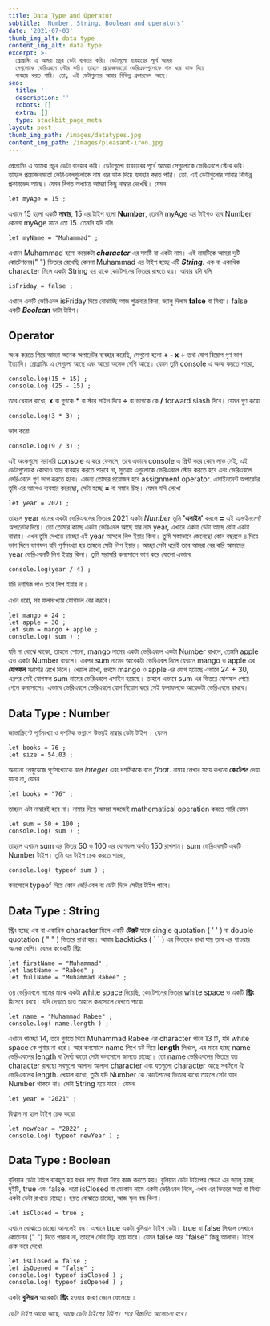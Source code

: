 ```yaml
---
title: Data Type and Operator
subtitle: 'Number, String, Boolean and operators'
date: '2021-07-03'
thumb_img_alt: data type
content_img_alt: data type
excerpt: >-
  প্রোগ্রামিং এ আমরা প্রচুর ডেটা ব্যবহার করি। ডেটাগুলো ব্যবহারের পূর্বে আমরা
  সেগুলোকে ভেরিএবলে স্টোর করি। তাহলে প্রয়োজনমতো ভেরিএবলগুলোকে নাম ধরে ডাক দিয়ে
  ব্যবহার করত পারি। তো, এই ডেটাগুলোর আবার বিভিন্ন প্রকারভেদ আছে।
seo:
  title: ''
  description: ''
  robots: []
  extra: []
  type: stackbit_page_meta
layout: post
thumb_img_path: /images/datatypes.jpg
content_img_path: /images/pleasant-iron.jpg
---
```

প্রোগ্রামিং এ আমরা প্রচুর ডেটা ব্যবহার করি। ডেটাগুলো ব্যবহারের পূর্বে আমরা সেগুলোকে ভেরিএবলে স্টোর করি। তাহলে প্রয়োজনমতো ভেরিএবলগুলোকে নাম ধরে ডাক দিয়ে ব্যবহার করত পারি। তো, এই ডেটাগুলোর আবার বিভিন্ন প্রকারভেদ আছে। যেমন বিগত অধ্যায়ে আমরা কিছু নাম্বার দেখেছি।
যেমন

    let myAge = 15 ;

এখানে 15 হলো একটি **নাম্বার**, 15 এর টাইপ হলো **Number**, তেমনি myAge এর টাইপও হবে Number কেননা myAge মানে তো 15.
তেমনি যদি বলি

    let myName = "Muhammad" ;

এখানে Muhammad হলো কয়েকটা ***character*** এর সমষ্টি যা একটা নাম। এই নামটিকে আমরা দুটি কোটেশনের(" ") ভিতরে রেখেছি কেননা Muhammad এর টাইপ হচ্ছে এটি ***String***. এক বা একাধিক character মিলে একটা String হয় যাকে কোটেশনের ভিতরে রাখতে হয়।
আবার যদি বলি

    isFriday = false ;

এখানে একটি ভেরিএবল isFriday দিয়ে বোঝাচ্ছি আজ শুক্রবার কিনা, ভ্যালু দিলাম **false** বা মিথ্যা। false একটি ***Boolean*** ডাটা টাইপ।

## Operator

অংক করতে গিয়ে আমরা অনেক অপারেটর ব্যবহার করেছি, সেগুলো হলো **+ - x ÷** তথা যোগ বিয়োগ গুণ ভাগ ইত্যাদি। প্রোগ্রামিং এ সেগুলো আছে এবং আরো অনেক বেশি আছে।
যেমন তুমি console এ অংক করতে পারো,

    console.log(15 + 15) ;
    console.log (25 - 15) ;

তবে খেয়াল রাখো,
**x** বা গুণকে **\*** বা স্টার সাইন দিবে
**÷** বা ভাগকে কে **/** forward slash দিবে।
যেমন গুণ করো

    console.log(3 * 3) ;

ভাগ করো

    console.log(9 / 3) ;

এই অংকগুলো সরাসরি console এ করে ফেললে, তবে এভাবে console এ প্রিন্ট করে কোন লাভ নেই, এই ডেটাগুলোকে কোথাও আর ব্যবহার করতে পারবে না, সুতরাং এগুলোকে ভেরিএবলে স্টোর করতে হবে এবং ভেরিএবলে ভেরিএবলে গুণ ভাগ করতে হবে। এজন্য তোমার প্রয়োজন হবে assignment operator. এসাইনমেন্ট অপারেটর তুমি এর আগেও ব্যবহার করেছো, সেটা হচ্ছে **=** বা সমান চিহ্ন।
যেমন যদি লেখো

    let year = 2021 ;

তাহলে year নামের একটা ভেরিএবলের ভিতরে 2021 একটা *Number* তুমি **'এসাইন'** করলে **=** এই *এসাইনমেন্ট অপারেটর*  দিয়ে।
তো তোমার কাছে একটা ভেরিএবল আছে যার নাম year, এখানে একটা ডেটা আছে যেটা একটা নাম্বার। এখন তুমি দেখতে চাচ্ছো এই year আসলে লিপ ইয়ার কিনা। তুমি সস্তাভাবে জেনেছো কোন বছরকে ৪ দিয়ে ভাগ দিলে ভাগফল যদি পূর্ণসংখ্যা হয় তাহলে সেটা লিপ ইয়ার। আচ্ছা সেটা ধরেই তবে আমরা বের করি আমাদের year ভেরিএবলটি লিপ ইয়ার কিনা। তুমি সরাসরি কনসোলে ভাগ করে ফেলো এভাবে

    console.log(year / 4) ;

যদি দশমিক পাও তবে লিপ ইয়ার না।

এখন ধরো, সব ফলসংখ্যার যোগফল বের করবে।

    let mango = 24 ;
    let apple = 30 ;
    let sum = mango + apple ;
    console.log( sum ) ;

যদি না বোঝে থাকো, তাহলে শোনো, mango নামের একটা ভেরিএবলে একটা Number রাখলে, তেমনি apple এও একটা Number রাখলে। এরপর sum নামের আরেকটা ভেরিএবল নিলে যেখানে mango ও apple এর **যোগফল** সরাসরি রেখে দিলে। খেয়াল রাখো, প্রথমে mango ও apple এর যোগ হয়েছে এভাবে 24 + 30, এরপর সেই যোগফল sum নামের ভেরিএবলে এসাইন হয়েছে। তাহলে এভাবে sum এর ভিতরে যোগফল পেয়ে গেলে কনসোলে।
এভাবে ভেরিএবলে ভেরিএবলে যোগ বিয়োগ করে সেই ফলাফলকে আরেকটা ভেরিএবলে রাখবে।

## Data Type : Number

জাভাস্ক্রিপ্টে পূর্ণসংখ্যা ও দশমিক ভগ্নাংশ উভয়ই নাম্বার ডেটা টাইপ । যেমন

    let books = 76 ;
    let size = 54.03 ;

অন্যান্য লেঙ্গুয়েজে পূর্ণসংখ্যাকে বলে *integer* এবং দশমিককে বলে *float*.
নাম্বার লেখার সময় কখনো **কোটেশন** দেয়া যাবে না, যেমন

    let books = "76" ;

তাহলে এটা নাম্বারই হবে না। নাম্বার দিয়ে আমরা সহজেই mathematical operation করতে পারি যেমন

    let sum = 50 + 100 ;
    console.log( sum ) ;

তাহলে এখানে sum এর ভিতর 50 ও 100 এর যোগফল অর্থাত 150 রাখলাম।
sum ভেরিএবলটি একটি Number টাইপ। তুমি এর টাইপ চেক করতে পারো,

    console.log( typeof sum ) ;

কনসোলে typeof দিয়ে কোন ভেরিএবল বা ডেটা দিলে সেটার টাইপ পাবে।

## Data Type : String

স্ট্রিং হচ্ছে এক বা একাধিক character মিলে একটি **টেক্সট** যাকে single quotation ( ' ' ) বা double quotation ( " " ) ভিতরে রাখা হয়। আবার backticks ( \` \` ) এর ভিতরেও রাখা যায় তবে এর পাওয়ার অনেক বেশি। যেমন কয়েকটি স্ট্রিং

    let firstName = "Muhammad" ;
    let lastName = "Rabee" ;
    let fullName = "Muhammad Rabee" ;

৩য় ভেরিএবলে নামের মাঝে একটা white space দিয়েছি, কোটেশনের ভিতরে white space ও একটি **স্ট্রিং** হিসেবে ধরবে। যদি দেখতে চাও তাহলে কনসোলে দেখতে পারো

    let name = "Muhammad Rabee" ;
    console.log( name.length ) ;

এখানে পাচ্ছো 14, তবে গুণতে গিয়ে Muhammad Rabee এর character পাবে 13 টি, যদি white space কে গুণায় না ধরো। আর কনসোলে name লিখে ডট দিয়ে **length** লিখলে, এর মানে হচ্ছে name ভেরিএবলের length বা দৈর্ঘ্য কতো সেটা কনসোলে জানতে চাচ্ছো। তো name ভেরিএবলের ভিতরে যত character রাখছো সবগুলো আলাদা আলাদা character এবং যতগুলো character আছে সবমিলে ঐ ভেরিএবলের length.
খেয়াল রাখো, তুমি যদি Number কে কোটেশনের ভিতরে রাখো তাহলে সেটা আর Number থাকবে না। সেটা String হয়ে যাবে। যেমন

    let year = "2021" ;

বিশ্বাস না হলে টাইপ চেক করো

    let newYear = "2022" ;
    console.log( typeof newYear ) ;

## Data Type : Boolean

বুলিয়ান ডেটা টাইপ ব্যবহৃত হয় যখন সত্য মিথ্যা নিয়ে কাজ করতে হয়। বুলিয়ান ডেটা টাইপের ক্ষেত্রে এর ভ্যালু হচ্ছে দুইটি, true এবং false.
ধরো isClosed বা যেকোন নামে একটা ভেরিএবল নিলে, এখন এর ভিতরে সত্য বা মিথ্যা একটা ডেটা রাখতে চাচ্ছো। হয়ত বোঝাতে চাচ্ছো, আজ স্কুল বন্ধ কিনা।

    let isClosed = true ;

এখানে বোঝাতে চাচ্ছো আসলেই বন্ধ। এখানে true একটা বুলিয়ান টাইপ ডেটা। true বা false লিখলে সেখানে কোটেশন (" ") দিতে পারবে না, তাহলে সেটা স্ট্রিং হয়ে যাবে।
যেমন false আর "false" কিন্তু আলাদা। টাইপ চেক করে দেখো

    let isClosed = false ;
    let isOpened = "false" ;
    console.log( typeof isClosed ) ;
    console.log( typeof isOpened ) ;

একটা **বুলিয়ান** আরেকটা **স্ট্রিং** হওয়ার কারণ জেনে ফেলেছো।

*ডেটা টাইপ আরো আছে, আছে ডেটা টাইপের টাইপ। পরে বিস্তারিত আলোচনা হবে।*
